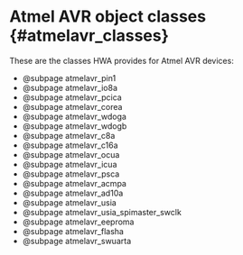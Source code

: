 
Atmel AVR object classes {#atmelavr_classes}
========================

These are the classes HWA provides for Atmel AVR devices:
* @subpage atmelavr_pin1
* @subpage atmelavr_io8a
* @subpage atmelavr_pcica
* @subpage atmelavr_corea
* @subpage atmelavr_wdoga
* @subpage atmelavr_wdogb
* @subpage atmelavr_c8a
* @subpage atmelavr_c16a
* @subpage atmelavr_ocua
* @subpage atmelavr_icua
* @subpage atmelavr_psca
* @subpage atmelavr_acmpa
* @subpage atmelavr_ad10a
* @subpage atmelavr_usia
* @subpage atmelavr_usia_spimaster_swclk
* @subpage atmelavr_eeproma
* @subpage atmelavr_flasha
* @subpage atmelavr_swuarta
